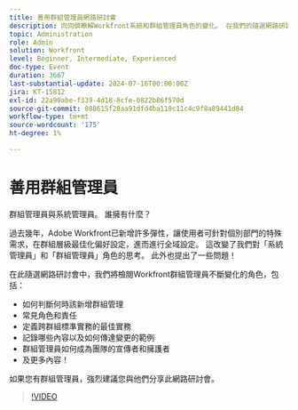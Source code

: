 ```yaml
---
title: 善用群組管理員網路研討會
description: 向同儕瞭解Workfront系統和群組管理員角色的變化。 在我們的隨選網路研討會中探索角色、最佳實務、檔案和宣傳。
topic: Administration
role: Admin
solution: Workfront
level: Beginner, Intermediate, Experienced
doc-type: Event
duration: 3667
last-substantial-update: 2024-07-16T00:00:00Z
jira: KT-15812
exl-id: 22a90abe-f339-4d18-8cfe-0822b86f570d
source-git-commit: 088615f28aa91dfd4ba119c11c4c9f8a89441d84
workflow-type: tm+mt
source-wordcount: '175'
ht-degree: 1%

---
```


# 善用群組管理員

群組管理員與系統管理員。 誰擁有什麼？

過去幾年，Adobe Workfront已新增許多彈性，讓使用者可針對個別部門的特殊需求，在群組層級最佳化偏好設定，進而進行全域設定。 這改變了我們對「系統管理員」和「群組管理員」角色的思考。 此外也提出了一些問題！

在此隨選網路研討會中，我們將檢閱Workfront群組管理員不斷變化的角色，包括：

* 如何判斷何時該新增群組管理
* 常見角色和責任
* 定義跨群組標準實務的最佳實務
* 記錄哪些內容以及如何傳達變更的範例
* 群組管理員如何成為團隊的宣傳者和擁護者
* 及更多內容！

如果您有群組管理員，強烈建議您與他們分享此網路研討會。

>[!VIDEO](https://video.tv.adobe.com/v/3431006/?learn=on)
